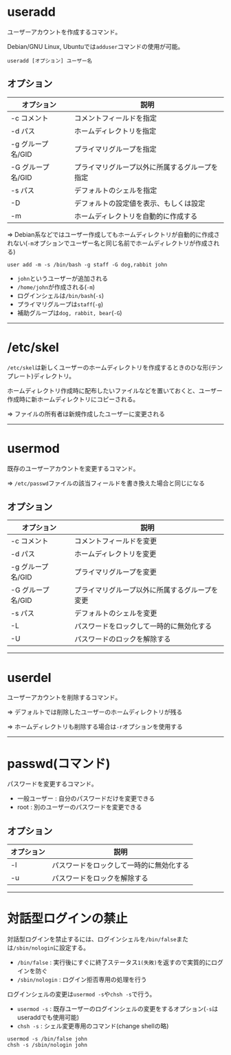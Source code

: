 # useradd

ユーザーアカウントを作成するコマンド。

Debian/GNU Linux, Ubuntuでは`adduser`コマンドの使用が可能。

```
useradd [オプション] ユーザー名
```

## オプション

| オプション        | 説明                                           |
|-------------------|------------------------------------------------|
| -c コメント       | コメントフィールドを指定                       |
| -d パス           | ホームディレクトリを指定                       |
| -g グループ名/GID | プライマリグループを指定                       |
| -G グループ名/GID | プライマリグループ以外に所属するグループを指定 |
| -s パス           | デフォルトのシェルを指定                       |
| -D                | デフォルトの設定値を表示、もしくは設定         |
| -m                | ホームディレクトリを自動的に作成する           |

=> Debian系などではユーザー作成してもホームディレクトリが自動的に作成されない(`-m`オプションでユーザー名と同じ名前でホームディレクトリが作成される)

```
user add -m -s /bin/bash -g staff -G dog,rabbit john
```

- `john`というユーザーが追加される
- `/home/john`が作成される(`-m`)
- ログインシェルは`/bin/bash`(`-s`)
- プライマリグループは`staff`(`-g`)
- 補助グループは`dog, rabbit, bear`(`-G`)

---

# /etc/skel

`/etc/skel`は新しくユーザーのホームディレクトリを作成するときのひな形(テンプレート)ディレクトリ。

ホームディレクトリ作成時に配布したいファイルなどを置いておくと、ユーザー作成時に新ホームディレクトリにコピーされる。

=> ファイルの所有者は新規作成したユーザーに変更される

---

# usermod

既存のユーザーアカウントを変更するコマンド。

=> `/etc/passwd`ファイルの該当フィールドを書き換えた場合と同じになる

## オプション

| オプション        | 説明                                           |
|-------------------|------------------------------------------------|
| -c コメント       | コメントフィールドを変更                       |
| -d パス           | ホームディレクトリを変更                       |
| -g グループ名/GID | プライマリグループを変更                       |
| -G グループ名/GID | プライマリグループ以外に所属するグループを変更 |
| -s パス           | デフォルトのシェルを変更                       |
| -L                | パスワードをロックして一時的に無効化する       |
| -U                | パスワードのロックを解除する

---

# userdel

ユーザーアカウントを削除するコマンド。

=> デフォルトでは削除したユーザーのホームディレクトリが残る

=> ホームディレクトリも削除する場合は`-r`オプションを使用する

---

# passwd(コマンド)

パスワードを変更するコマンド。

- 一般ユーザー : 自分のパスワードだけを変更できる
- root : 別のユーザーのパスワードを変更できる

## オプション

| オプション | 説明                                     |
|------------|------------------------------------------|
| -l         | パスワードをロックして一時的に無効化する |
| -u         | パスワードをロックを解除する             |

---

# 対話型ログインの禁止

対話型ログインを禁止するには、ログインシェルを`/bin/false`または`/sbin/nologin`に設定する。

- `/bin/false` : 実行後にすぐに終了ステータス`1(失敗)`を返すので実質的にログインを防ぐ
- `/sbin/nologin` : ログイン拒否専用の処理を行う

ログインシェルの変更は`usermod -s`や`chsh -s`で行う。

- `usermod -s` : 既存ユーザーのログインシェルの変更をするオプション(`-s`はuseraddでも使用可能)
- `chsh -s` : シェル変更専用のコマンド(change shellの略)

```
usermod -s /bin/false john
chsh -s /sbin/nologin john
```

